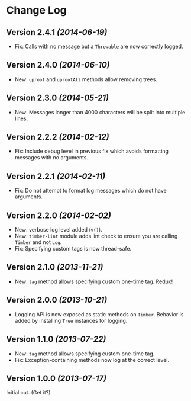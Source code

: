 Change Log
==========

Version 2.4.1 *(2014-06-19)*
----------------------------

 * Fix: Calls with no message but a `Throwable` are now correctly logged.


Version 2.4.0 *(2014-06-10)*
----------------------------

 * New: `uproot` and `uprootAll` methods allow removing trees.


Version 2.3.0 *(2014-05-21)*
----------------------------

 * New: Messages longer than 4000 characters will be split into multiple lines.


Version 2.2.2 *(2014-02-12)*
----------------------------

 * Fix: Include debug level in previous fix which avoids formatting messages with no arguments.


Version 2.2.1 *(2014-02-11)*
----------------------------

 * Fix: Do not attempt to format log messages which do not have arguments.


Version 2.2.0 *(2014-02-02)*
----------------------------

 * New: verbose log level added (`v()`).
 * New: `timber-lint` module adds lint check to ensure you are calling `Timber` and not `Log`.
 * Fix: Specifying custom tags is now thread-safe.


Version 2.1.0 *(2013-11-21)*
----------------------------

 * New: `tag` method allows specifying custom one-time tag. Redux!


Version 2.0.0 *(2013-10-21)*
----------------------------

 * Logging API is now exposed as static methods on `Timber`. Behavior is added by installing `Tree`
   instances for logging.


Version 1.1.0 *(2013-07-22)*
----------------------------

 * New: `tag` method allows specifying custom one-time tag.
 * Fix: Exception-containing methods now log at the correct level.


Version 1.0.0 *(2013-07-17)*
----------------------------

Initial cut. (Get it?)
